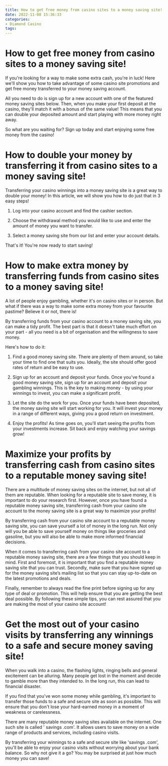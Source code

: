 ```yaml
---
title: How to get free money from casino sites to a money saving site!
date: 2022-11-08 15:36:33
categories:
- Diamond Casino
tags:
---
```



#  How to get free money from casino sites to a money saving site!

If you're looking for a way to make some extra cash, you're in luck! Here we'll show you how to take advantage of some casino site promotions and get free money transferred to your money saving account.

All you need to do is sign up for a new account with one of the featured money saving sites below. Then, when you make your first deposit at the casino, they'll match it with a bonus of the same value! This means that you can double your deposited amount and start playing with more money right away.

So what are you waiting for? Sign up today and start enjoying some free money from the casino!

#  How to double your money by transferring it from casino sites to a money saving site!

Transferring your casino winnings into a money saving site is a great way to double your money! In this article, we will show you how to do just that in 3 easy steps!

1. Log into your casino account and find the cashier section.

2. Choose the withdrawal method you would like to use and enter the amount of money you want to transfer.

3. Select a money saving site from our list and enter your account details.

That's it! You're now ready to start saving!

#  How to make extra money by transferring funds from casino sites to a money saving site!

A lot of people enjoy gambling, whether it's on casino sites or in person. But what if there was a way to make some extra money from your favourite pastime? Believe it or not, there is!

By transferring funds from your casino account to a money saving site, you can make a tidy profit. The best part is that it doesn't take much effort on your part - all you need is a bit of organisation and the willingness to save money.

Here's how to do it:

1. Find a good money saving site. There are plenty of them around, so take your time to find one that suits you. Ideally, the site should offer good rates of return and be easy to use.

2. Sign up for an account and deposit your funds. Once you've found a good money saving site, sign up for an account and deposit your gambling winnings. This is the key to making money - by using your winnings to invest, you can make a significant profit.

3. Let the site do the work for you. Once your funds have been deposited, the money saving site will start working for you. It will invest your money in a range of different ways, giving you a good return on investment.

4. Enjoy the profits! As time goes on, you'll start seeing the profits from your investments increase. Sit back and enjoy watching your savings grow!

#  Maximize your profits by transferring cash from casino sites to a reputable money saving site!

There are a multitude of money saving sites on the internet, but not all of them are reputable. When looking for a reputable site to save money, it is important to do your research first. 
However, once you have found a reputable money saving site, transferring cash from your casino site account to the money saving site is a great way to maximize your profits!

By transferring cash from your casino site account to a reputable money saving site, you can save yourself a lot of money in the long run. Not only will you be able to save yourself money on things like groceries and gasoline, but you will also be able to make more informed financial decisions.

When it comes to transferring cash from your casino site account to a reputable money saving site, there are a few things that you should keep in mind. First and foremost, it is important that you find a reputable money saving site that you can trust. Secondly, make sure that you have signed up for the money saving site’s mailing list so that you can stay up-to-date on the latest promotions and deals.

Finally, remember to always read the fine print before signing up for any type of deal or promotion. This will help ensure that you are getting the best deal possible. By following these simple tips, you can rest assured that you are making the most of your casino site account!

#  Get the most out of your casino visits by transferring any winnings to a safe and secure money saving site!

When you walk into a casino, the flashing lights, ringing bells and general excitement can be alluring. Many people get lost in the moment and decide to gamble more than they intended to. In the long run, this can lead to financial disaster.

If you find that you've won some money while gambling, it's important to transfer those funds to a safe and secure site as soon as possible. This will ensure that you don't lose your hard-earned money in a moment of weakness or carelessness.

There are many reputable money saving sites available on the internet. One such site is called ' savings .com'. It allows users to save money on a wide range of products and services, including casino visits.

By transferring your winnings to a safe and secure site like 'savings .com', you'll be able to enjoy your casino visits without worrying about your bank balance. So why not give it a go? You may be surprised at just how much money you can save!